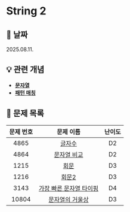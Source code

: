 # String 2

## 📆 날짜
2025.08.11.

## 💡 관련 개념

* [**문자열**](https://github.com/ajjoona-git/TIL/blob/master/data-structure/string.md)
* [**패턴 매칭**](https://github.com/ajjoona-git/TIL/blob/master/algorithm/brute-force.md)

## 📌 문제 목록

| 문제 번호 | 문제 이름 | 난이도 | 
| :---: | :---: | :---: |
| 4865 | [글자수](./4865/) | D2 |
| 4864 | [문자열 비교](./4864/) | D2 |
| 1215 | [회문](./1215/) | D3 |
| 1216 | [회문2](./1216/) | D3 |
| 3143 | [가장 빠른 문자열 타이핑](./3143/) | D4 |
| 10804 | [문자열의 거울상](./10804/) | D3 |